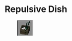 # Repulsive Dish

<figure><img src="../../../.gitbook/assets/image (4).png" alt=""><figcaption></figcaption></figure>
